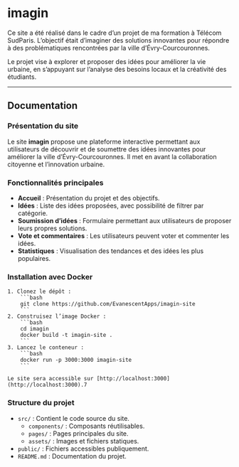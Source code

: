 # imagin

Ce site a été réalisé dans le cadre d’un projet de ma formation à Télécom SudParis. L’objectif était d’imaginer des solutions innovantes pour répondre à des problématiques rencontrées par la ville d’Évry-Courcouronnes.

Le projet vise à explorer et proposer des idées pour améliorer la vie urbaine, en s’appuyant sur l’analyse des besoins locaux et la créativité des étudiants.

---

## Documentation

### Présentation du site

Le site **imagin** propose une plateforme interactive permettant aux utilisateurs de découvrir et de soumettre des idées innovantes pour améliorer la ville d’Évry-Courcouronnes. Il met en avant la collaboration citoyenne et l’innovation urbaine.

### Fonctionnalités principales

- **Accueil** : Présentation du projet et des objectifs.
- **Idées** : Liste des idées proposées, avec possibilité de filtrer par catégorie.
- **Soumission d’idées** : Formulaire permettant aux utilisateurs de proposer leurs propres solutions.
- **Vote et commentaires** : Les utilisateurs peuvent voter et commenter les idées.
- **Statistiques** : Visualisation des tendances et des idées les plus populaires.


### Installation avec Docker

    1. Clonez le dépôt :
        ```bash
        git clone https://github.com/EvanescentApps/imagin-site
        ```
    2. Construisez l’image Docker :
        ```bash
        cd imagin
        docker build -t imagin-site .
        ```
    3. Lancez le conteneur :
        ```bash
        docker run -p 3000:3000 imagin-site
        ```

    Le site sera accessible sur [http://localhost:3000](http://localhost:3000).7

### Structure du projet

- `src/` : Contient le code source du site.
  - `components/` : Composants réutilisables.
  - `pages/` : Pages principales du site.
  - `assets/` : Images et fichiers statiques.
- `public/` : Fichiers accessibles publiquement.
- `README.md` : Documentation du projet.
